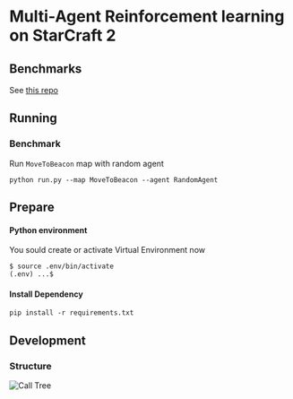 # Multi-Agent Reinforcement learning on StarCraft 2 

## Benchmarks
See [this repo](https://github.com/starcraft2-ai/comparison)

## Running
### Benchmark
Run `MoveToBeacon` map with random agent
```shell
python run.py --map MoveToBeacon --agent RandomAgent
```

## Prepare

#### Python environment
You sould create or activate Virtual Environment now
```
$ source .env/bin/activate
(.env) ...$ 
```
#### Install Dependency
```
pip install -r requirements.txt
```
## Development
### Structure
![Call Tree](https://github.com/starcraft2-ai/rl-battle/raw/master/assets/Call%20Tree.png)

